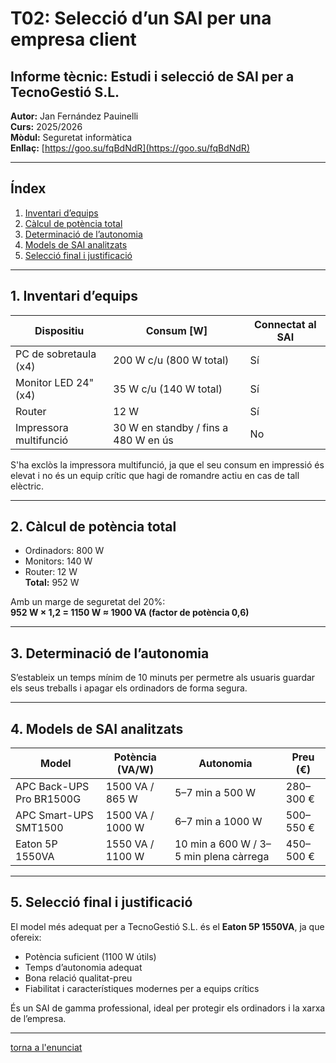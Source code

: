 # T02: Selecció d’un SAI per una empresa client

## Informe tècnic: Estudi i selecció de SAI per a TecnoGestió S.L.

**Autor:** Jan Fernández Pauinelli  
**Curs:** 2025/2026  
**Mòdul:** Seguretat informàtica  
**Enllaç:** [https://goo.su/fqBdNdR](https://goo.su/fqBdNdR)

---

## Índex
1. [Inventari d’equips](#1-inventari-dequips)  
2. [Càlcul de potència total](#2-càlcul-de-potència-total)  
3. [Determinació de l’autonomia](#3-determinació-de-lautonomia)  
4. [Models de SAI analitzats](#4-models-de-sai-analitzats)  
5. [Selecció final i justificació](#5-selecció-final-i-justificació)

---

## 1. Inventari d’equips

| Dispositiu | Consum [W] | Connectat al SAI |
|-------------|-------------|------------------|
| PC de sobretaula (x4) | 200 W c/u (800 W total) | Sí |
| Monitor LED 24" (x4) | 35 W c/u (140 W total) | Sí |
| Router | 12 W | Sí |
| Impressora multifunció | 30 W en standby / fins a 480 W en ús | No |

S'ha exclòs la impressora multifunció, ja que el seu consum en impressió és elevat i no és un equip crític que hagi de romandre actiu en cas de tall elèctric.

---

## 2. Càlcul de potència total

- Ordinadors: 800 W  
- Monitors: 140 W  
- Router: 12 W  
**Total:** 952 W  

Amb un marge de seguretat del 20%:  
**952 W × 1,2 = 1150 W ≈ 1900 VA (factor de potència 0,6)**

---

## 3. Determinació de l’autonomia

S’estableix un temps mínim de 10 minuts per permetre als usuaris guardar els seus treballs i apagar els ordinadors de forma segura.

---

## 4. Models de SAI analitzats

| Model | Potència (VA/W) | Autonomia | Preu (€) |
|--------|------------------|------------|-----------|
| APC Back-UPS Pro BR1500G | 1500 VA / 865 W | 5–7 min a 500 W | 280–300 € |
| APC Smart-UPS SMT1500 | 1500 VA / 1000 W | 6–7 min a 1000 W | 500–550 € |
| Eaton 5P 1550VA | 1550 VA / 1100 W | 10 min a 600 W / 3–5 min plena càrrega | 450–500 € |

---

## 5. Selecció final i justificació

El model més adequat per a TecnoGestió S.L. és el **Eaton 5P 1550VA**, ja que ofereix:

- Potència suficient (1100 W útils)  
- Temps d’autonomia adequat  
- Bona relació qualitat-preu  
- Fiabilitat i característiques modernes per a equips crítics  

És un SAI de gamma professional, ideal per protegir els ordinadors i la xarxa de l’empresa.

---

[torna a l'enunciat](README.md)

